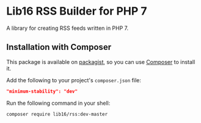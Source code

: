 # Lib16 RSS Builder for PHP 7
A library for creating RSS feeds written in PHP 7.


## Installation with Composer
This package is available on [packagist](https://packagist.org/packages/lib16/rss),
so you can use [Composer](https://getcomposer.org) to install it.

Add the following to your project's `composer.json` file:

```json
"minimum-stability": "dev"
```
Run the following command in your shell:

```
composer require lib16/rss:dev-master
```